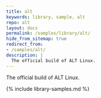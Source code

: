 ```yaml
---
title: alt
keywords: library, sample, alt
repo: alt
layout: docs
permalink: /samples/library/alt/
hide_from_sitemap: true
redirect_from:
- /samples/alt/
description: |
  The official build of ALT Linux.
---
```


The official build of ALT Linux.


{% include library-samples.md %}
